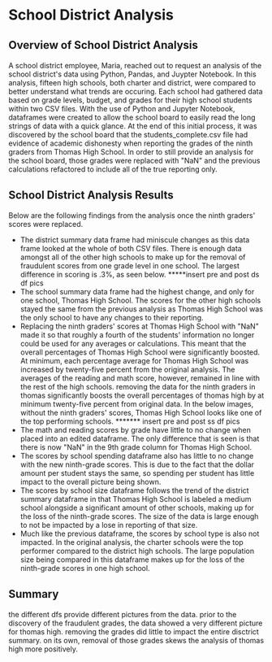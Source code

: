 # School District Analysis
## Overview of School District Analysis
####
A school district employee, Maria, reached out to request an analysis of the school district's data using Python, Pandas, and Juypter Notebook. In this analysis, fifteen high schools, both charter and district, were compared to better understand what trends are occuring. Each school had gathered data based on grade levels, budget, and grades for their high school students within two CSV files. With the use of Python and Jupyter Notebook, dataframes were created to allow the school board to easily read the long strings of data with a quick glance. At the end of this initial process, it was discovered by the school board that the students_complete.csv file had evidence of academic dishonesty when reporting the grades of the ninth graders from Thomas High School. In order to still provide an analysis for the school board, those grades were replaced with "NaN" and the previous calculations refactored to include all of the true reporting only.
## School District Analysis Results
####
Below are the following findings from the analysis once the ninth graders' scores were replaced. 
* The district summary data frame had miniscule changes as this data frame looked at the whole of both CSV files. There is enough data amongst all of the other high schools to make up for the removal of fraudulent scores from one grade level in one school. The largest difference in scoring is .3%, as seen below. 
*****insert pre and post ds df pics
* The school summary data frame had the highest change, and only for one school, Thomas High School. The scores for the other high schools stayed the same from the previous analysis as Thomas High School was the only school to have any changes to their reporting. 
* Replacing the ninth graders' scores at Thomas High School with "NaN" made it so that roughly a fourth of the students' information no longer could be used for any averages or calculations. This meant that the overall percentages of Thomas High School were significantly boosted. At minimum, each percentage average for Thomas High School was increased by twenty-five percent from the original analysis. The averages of the reading and math score, however, remained in line with the rest of the high schools. removing the data for the ninth graders in thomas significantly boosts the overall percentages of thomas high by at minimum twenty-five percent from original data. In the below images, without the ninth graders' scores, Thomas High School looks like one of the top performing schools. 
******* insert pre and post ss df pics
* The math and reading scores by grade have little to no change when placed into an edited dataframe. The only difference that is seen is that there is now "NaN" in the 9th grade column for Thomas High School.  
* The scores by school spending dataframe also has little to no change with the new ninth-grade scores. This is due to the fact that the dollar amount per student stays the same, so spending per student has little impact to the overall picture being shown. 
* The scores by school size dataframe follows the trend of the district summary dataframe in that Thomas High School is labeled a medium school alongside a significant amount of other schools, making up for the loss of the ninth-grade scores. The size of the data is large enough to not be impacted by a lose in reporting of that size. 
* Much like the previous dataframe, the scores by school type is also not impacted. In the original analysis, the charter schools were the top performer compared to the district high schools. The large population size being compared in this dataframe makes up for the loss of the ninth-grade scores in one high school. 
## Summary
####
the different dfs provide different pictures from the data. prior to the discovery of the fraudulent grades, the data showed a very different picture for thomas high. removing the grades did little to impact the entire disctrict summary. on its own, removal of those grades skews the analysis of thomas high more positively. 
